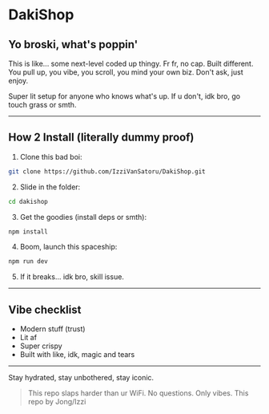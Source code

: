 # DakiShop

## Yo broski, what's poppin'

This is like... some next-level coded up thingy. Fr fr, no cap. Built different.
You pull up, you vibe, you scroll, you mind your own biz. Don't ask, just enjoy.

Super lit setup for anyone who knows what's up. If u don't, idk bro, go touch grass or smth.

---

## How 2 Install (literally dummy proof)

1. Clone this bad boi:

```bash
git clone https://github.com/IzziVanSatoru/DakiShop.git
```

2. Slide in the folder:

```bash
cd dakishop
```

3. Get the goodies (install deps or smth):

```bash
npm install
```

4. Boom, launch this spaceship:

```bash
npm run dev
```

5. If it breaks... idk bro, skill issue.

---

## Vibe checklist
- Modern stuff (trust)
- Lit af
- Super crispy
- Built with like, idk, magic and tears

---

Stay hydrated, stay unbothered, stay iconic.

> This repo slaps harder than ur WiFi. No questions. Only vibes.
> This repo by Jong/Izzi


